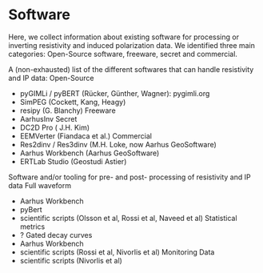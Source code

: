 # Software
Here, we collect information about existing software for processing or inverting resistivity and induced polarization data. We identified three main categories: Open-Source software, freeware, secret and commercial. 

A (non-exhausted) list of the different softwares that can handle resistivity and IP data:
Open-Source
* pyGIMLi / pyBERT (Rücker, Günther, Wagner): pygimli.org
* SimPEG (Cockett, Kang, Heagy)
* resipy (G. Blanchy)
Freeware
* AarhusInv
Secret
* DC2D Pro ( J.H. Kim)
* EEMVerter (Fiandaca et al.)
Commercial
* Res2dinv / Res3dinv (M.H. Loke, now Aarhus GeoSoftware)
* Aarhus Workbench (Aarhus GeoSoftware)
* ERTLab Studio (Geostudi Astier)


Software and/or tooling for pre- and post- processing of resistivity and IP data
Full waveform
* Aarhus Workbench
* pyBert
* scientific scripts (Olsson et al, Rossi et al, Naveed et al)
Statistical metrics
* ?
Gated decay curves
* Aarhus Workbench
* scientific scripts (Rossi et al, Nivorlis et al)
Monitoring Data
* scientific scripts (Nivorlis et al)


